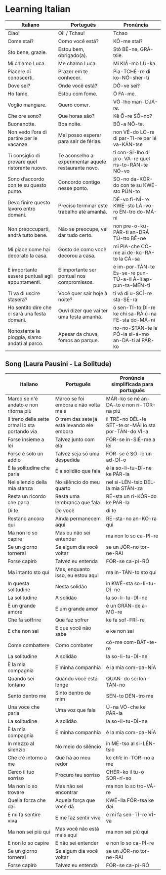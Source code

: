 # Learning Italian

| Italiano                                        | Português                                            | Pronúncia                                                  |
| ----------------------------------------------- | ---------------------------------------------------- | ---------------------------------------------------------- |
| Ciao!                                           | Oi! / Tchau!                                         | Tchao                                                      |
| Come stai?                                      | Como você está?                                      | KÔ-me stai?                                                |
| Sto bene, grazie.                               | Estou bem, obrigado(a).                              | Stô BÊ-ne, GRÁ-tsie.                                       |
| Mi chiamo Luca.                                 | Me chamo Luca.                                       | Mi KIÁ-mo LÚ-ka.                                           |
| Piacere di conoscerti.                          | Prazer em te conhecer.                               | Pia-TCHÊ-re di ko-NÔ-sher-ti                               |
| Dove sei?                                       | Onde você está?                                      | DÔ-ve sei?                                                 |
| Ho fame.                                        | Estou com fome.                                      | Ô FA-me.                                                   |
| Voglio mangiare.                                | Quero comer.                                         | VÔ-lho man-DJÁ-re.                                         |
| Che ore sono?                                   | Que horas são?                                       | Kê Ô-re SÔ-no?                                             |
| Buonanotte.                                     | Boa noite.                                           | BÔ-a NÔ-te.                                                |
| Non vedo l’ora di partire per le vacanze.       | Mal posso esperar para sair de férias.               | non VÉ-do LÓ-ra di par-TI-re per lé va-KÁN-tse             |
| Ti consiglio di provare quel ristorante nuovo.  | Te aconselho a experimentar aquele restaurante novo. | ti con-SÍ-lho di pro-VÁ-re quel ris-to-RÁN-te NÓ-vo        |
| Sono d’accordo con te su questo punto.          | Concordo contigo nesse ponto.                        | SO-no da-KÓR-do con te su KWÉ-sto PÚN-to                   |
| Devo finire questo lavoro entro domani.         | Preciso terminar este trabalho até amanhã.           | DÉ-vo fi-NÍ-re KWÉ-sto LÁ-vo-ro ÉN-tro do-MÁ-ni            |
| Non preoccuparti, andrà tutto bene.             | Não se preocupe, vai dar tudo certo.                 | non pre-o-ku-PÁR-ti an-DRÁ TÚ-tto BÉ-ne                    |
| Mi piace come hai decorato la casa.             | Gosto de como você decorou a casa.                   | mi PIA-che CÓ-me ai de-ko-RÁ-to la CÁ-sa                   |
| È importante essere puntuali agli appuntamenti. | É importante ser pontual nos compromissos.           | é im-por-TÁN-te És-se-re pun-TÚ-a-li À-li ap-pun-ta-MÉN-ti |
| Ti va di uscire stasera?                        | Você quer sair hoje à noite?                         | ti vá di u-SCÍ-re sta-SÉ-ra                                |
| Ho sentito dire che ci sarà una festa domani.   | Ouvi dizer que vai ter uma festa amanhã.             | ó sen-TÍ-to DÍ-re ke chi sa-RÀ ú-na FÉ-sta do-MÁ-ni        |
| Nonostante la pioggia, siamo andati al parco.   | Apesar da chuva, fomos ao parque.                    | no-no-STÁN-te la PÓ-ia si-á-mo an-DA-ti al PÁR-ko          |

## Song (Laura Pausini - La Solitude)

| Italiano                                       | Português                                  | Pronúncia simplificada para português                 |
| ---------------------------------------------- | ------------------------------------------ | ----------------------------------------------------- |
| Marco se n'è andato e non ritorna più          | Marco se foi embora e não volta mais       | MÁR-ko se né an-DA-to e non ri-TÓR-na piú             |
| Il treno delle sette ormai lo sta portando via | O trem das sete já está levando ele embora | il TRÉ-no DÉL-le SÉT-te or-MÁI lo sta por-TÁN-do VÍ-a |
| Forse insieme a lei                            | Talvez junto com ela                       | FÓR-se in-SIÉ-me a léi                                |
| Forse è solo un addio                          | Talvez seja só uma despedida               | FÓR-se é SÓ-lo un ad-DÍ-o                             |
| È la solitudine che parla                      | É a solidão que fala                       | é la so-li-tu-DÍ-ne ke PÁR-la                         |
| Nel silenzio della mia stanza                  | No silêncio do meu quarto                  | nel si-LÉN-tsio DÉL-la mia STÁN-za                    |
| Resta un ricordo che parla                     | Resta uma lembrança que fala               | RÉ-sta un ri-KÓR-do ke PÁR-la                         |
| Di te                                          | De você                                    | di te                                                 |
| Restano ancora qui                             | Ainda permanecem aqui                      | RÉ-sta-no an-KÓ-ra qui                                |
| Ma non lo so capire                            | Mas eu não sei entender                    | ma non lo so ca-PÍ-re                                 |
| Se un giorno tornerai                          | Se algum dia você voltar                   | se un JÓR-no tor-ne-RAI                               |
| Forse capirò                                   | Talvez eu entenda                          | FÓR-se ca-pi-RÓ                                       |
| Ma intanto sto qui                             | Mas, enquanto isso, eu estou aqui          | ma in-TÁN-to sto qui                                  |
| In questa solitudine                           | Nesta solidão                              | in KWÉ-sta so-li-tu-DÍ-ne                             |
| La solitudine                                  | A solidão                                  | la so-li-tu-DÍ-ne                                     |
| È un grande amore                              | É um grande amor                           | è un GRÁN-de a-MÓ-re                                  |
| Che fa soffrire                                | Que faz sofrer                             | ke fa sof-FRÍ-re                                      |
| E che non sai                                  | E que você não sabe                        | e ke non sai                                          |
| Come combattere                                | Como combater                              | có-me com-BÁT-te-re                                   |
| La solitudine                                  | A solidão                                  | la so-li-tu-DÍ-ne                                     |
| È la mia compagnia                             | É minha companhia                          | è la mia com-pa-NÍA                                   |
| Quando sei lontano                             | Quando você está longe                     | QUAN-do sei lon-TÁN-no                                |
| Sento dentro me                                | Sinto dentro de mim                        | SÉN-to DÉN-tro me                                     |
| Una voce che parla                             | Uma voz que fala                           | Ú-na VÓ-che ke PÁR-la                                 |
| La solitudine                                  | A solidão                                  | la so-li-tu-DÍ-ne                                     |
| È la mia compagnia                             | É minha companhia                          | è la mia com-pa-NÍA                                   |
| In mezzo al silenzio                           | No meio do silêncio                        | in MÉ-tso al si-LÉN-tsio                              |
| Che c’è intorno a me                           | Que há ao meu redor                        | ke ch’è in-TÓR-no a me                                |
| Cerco il tuo sorriso                           | Procuro teu sorriso                        | CHÉR-ko il tu-o SOR-rí-so                             |
| Ma non lo so trovare                           | Mas não sei encontrar                      | ma non lo so tro-VÁ-re                                |
| Quella forza che dai                           | Aquela força que você dá                   | KWÉ-lla FÓR-tsa ke dai                                |
| E mi fa sentire viva                           | E me faz sentir viva                       | é mi fa sen-TÍ-re VÍ-va                               |
| Ma non sei più qui                             | Mas você não está mais aqui                | ma non sei piú qui                                    |
| E non lo so capire                             | E não sei entender                         | e non lo so ca-PÍ-re                                  |
| Se un giorno tornerai                          | Se algum dia você voltar                   | se un JÓR-no tor-ne-RAI                               |
| Forse capirò                                   | Talvez eu entenda                          | FÓR-se ca-pi-RÓ                                       |
